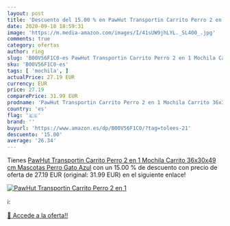 ```yaml
---
layout: post
title: 'Descuento del 15.00 % en PawHut Transportin Carrito Perro 2 en 1 '
date: 2020-09-18 18:59:31
image: 'https://m.media-amazon.com/images/I/41sUW9jhLYL._SL400_.jpg'
comments: true
category: ofertas
author: ring
slug: 'B00V56F1C0-es PawHut Transportin Carrito Perro 2 en 1 Mochila Carrito...'
sku: 'B00V56F1C0-es'
tags: [ 'mochila', ]
actualPrice: 27.19 EUR
currency: EUR
price: 27.19
comparePrice: 31.99 EUR
prodname: 'PawHut Transportin Carrito Perro 2 en 1 Mochila Carrito 36x30x49 cm Mascotas Perro Gato Azul'
country: 'es'
flag: '🇪🇸'
brand: ''
buyurl: 'https://www.amazon.es/dp/B00V56F1C0/?tag=tolees-21'
descuento: '15.00'
average: '26.34'
---
```


Tienes [PawHut Transportin Carrito Perro 2 en 1 Mochila Carrito 36x30x49 cm Mascotas Perro Gato Azul](https://www.amazon.es/dp/B00V56F1C0/?tag=tolees-21) con un 15.00 % de descuento con precio de oferta de 27.19 EUR (original: 31.99 EUR) en el siguiente enlace!

[![PawHut Transportin Carrito Perro 2 en 1 ](https://m.media-amazon.com/images/I/41sUW9jhLYL._SL400_.jpg)](https://www.amazon.es/dp/B00V56F1C0/?tag=tolees-21)

ℹ️:


[🛒 Accede a la oferta!!](https://www.amazon.es/dp/B00V56F1C0/?tag=tolees-21)
